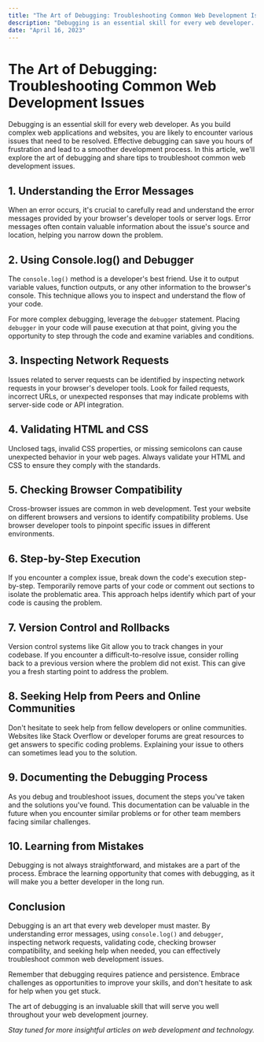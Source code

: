 ```yaml
---
title: "The Art of Debugging: Troubleshooting Common Web Development Issues"
description: "Debugging is an essential skill for every web developer. As you build complex web applications and websites, you are likely to encounter various issues that need to be resolved. Effective debugging can save you hours of frustration and lead to..."
date: "April 16, 2023"
---
```


# The Art of Debugging: Troubleshooting Common Web Development Issues

Debugging is an essential skill for every web developer. As you build complex web applications and websites, you are likely to encounter various issues that need to be resolved. Effective debugging can save you hours of frustration and lead to a smoother development process. In this article, we'll explore the art of debugging and share tips to troubleshoot common web development issues.

## 1. **Understanding the Error Messages**

When an error occurs, it's crucial to carefully read and understand the error messages provided by your browser's developer tools or server logs. Error messages often contain valuable information about the issue's source and location, helping you narrow down the problem.

## 2. **Using Console.log() and Debugger**

The `console.log()` method is a developer's best friend. Use it to output variable values, function outputs, or any other information to the browser's console. This technique allows you to inspect and understand the flow of your code.

For more complex debugging, leverage the `debugger` statement. Placing `debugger` in your code will pause execution at that point, giving you the opportunity to step through the code and examine variables and conditions.

## 3. **Inspecting Network Requests**

Issues related to server requests can be identified by inspecting network requests in your browser's developer tools. Look for failed requests, incorrect URLs, or unexpected responses that may indicate problems with server-side code or API integration.

## 4. **Validating HTML and CSS**

Unclosed tags, invalid CSS properties, or missing semicolons can cause unexpected behavior in your web pages. Always validate your HTML and CSS to ensure they comply with the standards.

## 5. **Checking Browser Compatibility**

Cross-browser issues are common in web development. Test your website on different browsers and versions to identify compatibility problems. Use browser developer tools to pinpoint specific issues in different environments.

## 6. **Step-by-Step Execution**

If you encounter a complex issue, break down the code's execution step-by-step. Temporarily remove parts of your code or comment out sections to isolate the problematic area. This approach helps identify which part of your code is causing the problem.

## 7. **Version Control and Rollbacks**

Version control systems like Git allow you to track changes in your codebase. If you encounter a difficult-to-resolve issue, consider rolling back to a previous version where the problem did not exist. This can give you a fresh starting point to address the problem.

## 8. **Seeking Help from Peers and Online Communities**

Don't hesitate to seek help from fellow developers or online communities. Websites like Stack Overflow or developer forums are great resources to get answers to specific coding problems. Explaining your issue to others can sometimes lead you to the solution.

## 9. **Documenting the Debugging Process**

As you debug and troubleshoot issues, document the steps you've taken and the solutions you've found. This documentation can be valuable in the future when you encounter similar problems or for other team members facing similar challenges.

## 10. **Learning from Mistakes**

Debugging is not always straightforward, and mistakes are a part of the process. Embrace the learning opportunity that comes with debugging, as it will make you a better developer in the long run.

## Conclusion

Debugging is an art that every web developer must master. By understanding error messages, using `console.log()` and `debugger`, inspecting network requests, validating code, checking browser compatibility, and seeking help when needed, you can effectively troubleshoot common web development issues.

Remember that debugging requires patience and persistence. Embrace challenges as opportunities to improve your skills, and don't hesitate to ask for help when you get stuck.

The art of debugging is an invaluable skill that will serve you well throughout your web development journey.

_Stay tuned for more insightful articles on web development and technology._
